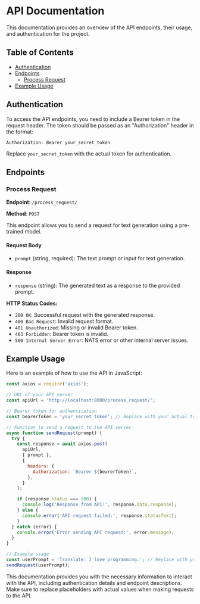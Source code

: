 # API Documentation

This documentation provides an overview of the API endpoints, their usage, and authentication for the project.

## Table of Contents
- [Authentication](#authentication)
- [Endpoints](#endpoints)
  - [Process Request](#process-request)
- [Example Usage](#example-usage)

## Authentication

To access the API endpoints, you need to include a Bearer token in the request header. The token should be passed as an "Authorization" header in the format:

```
Authorization: Bearer your_secret_token
```

Replace `your_secret_token` with the actual token for authentication.

## Endpoints

### Process Request

**Endpoint**: `/process_request/`

**Method**: `POST`

This endpoint allows you to send a request for text generation using a pre-trained model.

#### Request Body

- `prompt` (string, required): The text prompt or input for text generation.

#### Response

- `response` (string): The generated text as a response to the provided prompt.

**HTTP Status Codes:**

- `200 OK`: Successful request with the generated response.
- `400 Bad Request`: Invalid request format.
- `401 Unauthorized`: Missing or invalid Bearer token.
- `403 Forbidden`: Bearer token is invalid.
- `500 Internal Server Error`: NATS error or other internal server issues.

## Example Usage

Here is an example of how to use the API in JavaScript:

```javascript
const axios = require('axios');

// URL of your API server
const apiUrl = 'http://localhost:8000/process_request/';

// Bearer token for authentication
const bearerToken = 'your_secret_token'; // Replace with your actual token

// Function to send a request to the API server
async function sendRequest(prompt) {
  try {
    const response = await axios.post(
      apiUrl,
      { prompt },
      {
        headers: {
          Authorization: `Bearer ${bearerToken}`,
        },
      }
    );

    if (response.status === 200) {
      console.log('Response from API:', response.data.response);
    } else {
      console.error('API request failed:', response.statusText);
    }
  } catch (error) {
    console.error('Error sending API request:', error.message);
  }
}

// Example usage
const userPrompt = 'Translate: I love programming.'; // Replace with your request
sendRequest(userPrompt);
```

This documentation provides you with the necessary information to interact with the API, including authentication details and endpoint descriptions. Make sure to replace placeholders with actual values when making requests to the API.